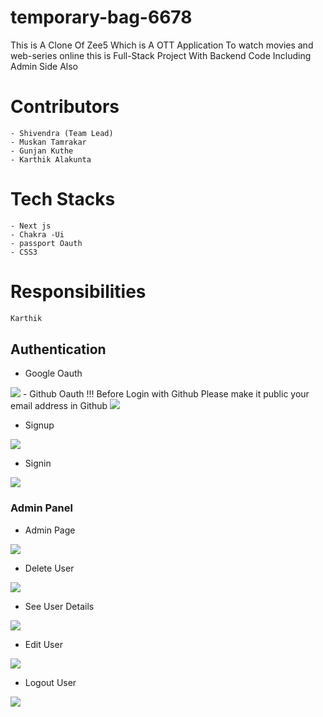 # temporary-bag-6678
This is A Clone Of Zee5 Which is A OTT Application To watch movies and web-series online this is Full-Stack Project With Backend Code Including Admin Side Also

# Contributors
```
- Shivendra (Team Lead)
- Muskan Tamrakar
- Gunjan Kuthe  
- Karthik Alakunta  
```

# Tech Stacks

```
- Next js
- Chakra -Ui
- passport Oauth
- CSS3

```
# Responsibilities
```javascript
Karthik
```
## Authentication
  - Google Oauth
  <img src="https://i.ibb.co/F881V4T/image.png" />
  - Github Oauth      !!! Before Login with Github Please make it public your email address in Github
  <img src="https://i.ibb.co/3msv7F2/image.png"/>
  
  - Signup
  <img src="https://i.ibb.co/0yL31GJ/image.png" />
  
  - Signin
  <img src="https://i.ibb.co/g7Y9nLh/image.png"/>
    
    
### Admin Panel
  - Admin Page
  <img src="https://i.ibb.co/qWLh5bb/image.png" />
  
  - Delete User
  <img src="https://i.ibb.co/3fzsFhN/image.png" />
  
  - See User Details
  <img src="https://i.ibb.co/TMHVGV0/image.png" />
  
  - Edit User
  <img src="https://i.ibb.co/8Db47JJ/image.png" />
  
  - Logout User
  <img src="https://i.ibb.co/nn9HnY2/image.png" />
  

  
